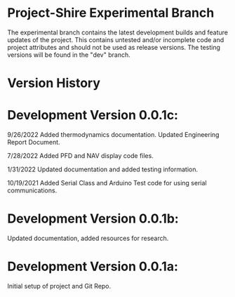 # Project-Shire Experimental Branch
The experimental branch contains the latest development builds and feature updates of the project. This contains untested and/or incomplete code and project attributes and should not be used as release versions. The testing versions will be found in the "dev" branch.

# Version History
# Development Version 0.0.1c:

9/26/2022
Added thermodynamics documentation. Updated Engineering Report Document. 

7/28/2022
Added PFD and NAV display code files.

1/31/2022
Updated documentation and added testing information.

10/19/2021
Added Serial Class and Arduino Test code for using serial communications.

# Development Version 0.0.1b:

Updated documentation, added resources for research.

# Development Version 0.0.1a:

Initial setup of project and Git Repo.
